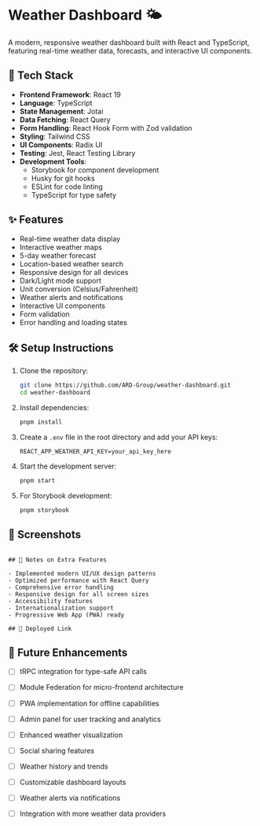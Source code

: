# Weather Dashboard 🌤️

A modern, responsive weather dashboard built with React and TypeScript, featuring real-time weather data, forecasts, and interactive UI components.

## 🚀 Tech Stack

- **Frontend Framework**: React 19
- **Language**: TypeScript
- **State Management**: Jotai
- **Data Fetching**: React Query
- **Form Handling**: React Hook Form with Zod validation
- **Styling**: Tailwind CSS
- **UI Components**: Radix UI
- **Testing**: Jest, React Testing Library
- **Development Tools**:
  - Storybook for component development
  - Husky for git hooks
  - ESLint for code linting
  - TypeScript for type safety

## ✨ Features

- Real-time weather data display
- Interactive weather maps
- 5-day weather forecast
- Location-based weather search
- Responsive design for all devices
- Dark/Light mode support
- Unit conversion (Celsius/Fahrenheit)
- Weather alerts and notifications
- Interactive UI components
- Form validation
- Error handling and loading states

## 🛠️ Setup Instructions

1. Clone the repository:
   ```bash
   git clone https://github.com/ARD-Group/weather-dashboard.git
   cd weather-dashboard
   ```

2. Install dependencies:
   ```bash
   pnpm install
   ```

3. Create a `.env` file in the root directory and add your API keys:
   ```
   REACT_APP_WEATHER_API_KEY=your_api_key_here
   ```

4. Start the development server:
   ```bash
   pnpm start
   ```

5. For Storybook development:
   ```bash
   pnpm storybook
   ```

## 📸 Screenshots

```

## 📝 Notes on Extra Features

- Implemented modern UI/UX design patterns
- Optimized performance with React Query
- Comprehensive error handling
- Responsive design for all screen sizes
- Accessibility features
- Internationalization support
- Progressive Web App (PWA) ready

## 🔗 Deployed Link

```

## 🚀 Future Enhancements

- [ ] tRPC integration for type-safe API calls
- [ ] Module Federation for micro-frontend architecture
- [ ] PWA implementation for offline capabilities
- [ ] Admin panel for user tracking and analytics
- [ ] Enhanced weather visualization
- [ ] Social sharing features
- [ ] Weather history and trends
- [ ] Customizable dashboard layouts
- [ ] Weather alerts via notifications
- [ ] Integration with more weather data providers

